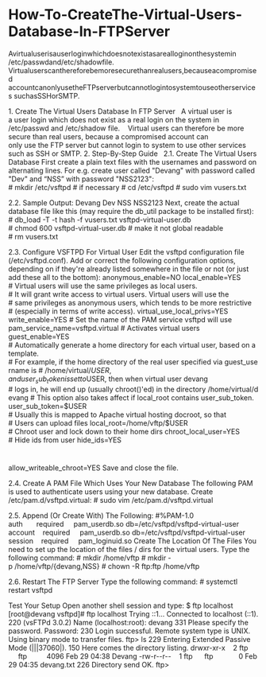 # How-To-CreateThe-Virtual-Users-Database-In-FTPServer
Avirtualuserisauserloginwhichdoesnotexistasarealloginonthesystemin  /etc/passwdand/etc/shadowfile. Virtualuserscanthereforebemoresecurethanrealusers,becauseacompromised accountcanonlyusetheFTPserverbutcannotlogintosystemtouseotherservices suchasSSHorSMTP.

1. Create The Virtual Users Database In FTP Server
 
A virtual user is a user login which does not exist as a real login on the system in /etc/passwd and /etc/shadow file. 
 
Virtual users can therefore be more secure than real users, because a compromised account can only use the FTP server but cannot login to system to use other services such as SSH or SMTP.
2. Step-By-Step Guide
 
2.1. Create The Virtual Users Database
First create a plain text files with the usernames and password on alternating lines.
For e.g. create user called "Devang" with password called "Dev" and “NSS” with password "NSS2123":
# mkdir /etc/vsftpd # if necessary
# cd /etc/vsftpd
# sudo vim vusers.txt

2.2. Sample Output:
Devang
Dev
NSS
NSS2123
Next, create the actual database file like this (may require the db_util package to be installed first):
# db_load -T -t hash -f vusers.txt vsftpd-virtual-user.db
# chmod 600 vsftpd-virtual-user.db # make it not global readable
# rm vusers.txt

2.3. Configure VSFTPD For Virtual User
Edit the vsftpd configuration file (/etc/vsftpd.conf). Add or correct the following configuration options, depending on if they're already listed somewhere in the file or not (or just add these all to the bottom):
anonymous_enable=NO
local_enable=YES
# Virtual users will use the same privileges as local users.
# It will grant write access to virtual users. Virtual users will use the
# same privileges as anonymous users, which tends to be more restrictive
# (especially in terms of write access).
virtual_use_local_privs=YES
write_enable=YES
# Set the name of the PAM service vsftpd will use
pam_service_name=vsftpd.virtual
# Activates virtual users
guest_enable=YES
# Automatically generate a home directory for each virtual user, based on a template.
# For example, if the home directory of the real user specified via guest_username is
# /home/virtual/$USER, and user_sub_token is set to $USER, then when virtual user devang
# logs in, he will end up (usually chroot()'ed) in the directory /home/virtual/devang
# This option also takes affect if local_root contains user_sub_token.
user_sub_token=$USER
# Usually this is mapped to Apache virtual hosting docroot, so that
# Users can upload files
local_root=/home/vftp/$USER
# Chroot user and lock down to their home dirs
chroot_local_user=YES
# Hide ids from user
hide_ids=YES
#
allow_writeable_chroot=YES
Save and close the file.

2.4. Create A PAM File Which Uses Your New Database
The following PAM is used to authenticate users using your new database. Create /etc/pam.d/vsftpd.virtual: # sudo vim /etc/pam.d/vsftpd.virtual

2.5. Append (Or Create With) The Following:
#%PAM-1.0
auth       required     pam_userdb.so db=/etc/vsftpd/vsftpd-virtual-user
account    required     pam_userdb.so db=/etc/vsftpd/vsftpd-virtual-user
session    required     pam_loginuid.so
Create The Location Of The Files
You need to set up the location of the files / dirs for the virtual users. Type the following command: # mkdir /home/vftp
# mkdir -p /home/vftp/{devang,NSS}
# chown -R ftp:ftp /home/vftp

2.6. Restart The FTP Server
Type the following command:
# systemctl restart vsftpd
 
 
 
Test Your Setup
Open another shell session and type:
$ ftp localhost
[root@devang vsftpd]# ftp localhost
Trying ::1...
Connected to localhost (::1).
220 (vsFTPd 3.0.2)
Name (localhost:root): devang
331 Please specify the password.
Password:
230 Login successful.
Remote system type is UNIX.
Using binary mode to transfer files.
ftp> ls
229 Entering Extended Passive Mode (|||37060|).
150 Here comes the directory listing.
drwxr-xr-x    2 ftp      ftp          4096 Feb 29 04:38 Devang
-rw-r--r--    1 ftp      ftp             0 Feb 29 04:35 devang.txt
226 Directory send OK.
ftp>
 

